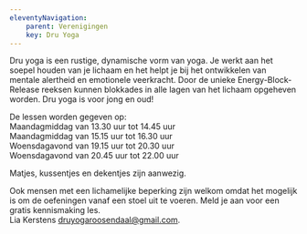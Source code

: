 ```yaml
---
eleventyNavigation:
    parent: Verenigingen
    key: Dru Yoga
---
```


Dru yoga is een rustige, dynamische vorm van yoga. Je werkt aan het soepel houden van je lichaam en het helpt je bij het ontwikkelen van mentale alertheid en emotionele veerkracht. Door de unieke Energy-Block-Release reeksen kunnen blokkades in alle lagen van het lichaam opgeheven worden.
Dru yoga is voor jong en oud!

De lessen worden gegeven op:  
Maandagmiddag van 13.30 uur tot 14.45 uur  
Maandagmiddag van 15.15 uur tot 16.30 uur  
Woensdagavond van 19.15 uur tot 20.30 uur  
Woensdagavond van 20.45 uur tot 22.00 uur  

Matjes, kussentjes en dekentjes zijn aanwezig.

Ook mensen met een lichamelijke beperking zijn welkom omdat het mogelijk is om de oefeningen vanaf een stoel uit te voeren.
Meld je aan voor een gratis kennismaking les.  
Lia Kerstens [druyogaroosendaal@gmail.com](mailto:druyogaroosendaal@gmail.com).
